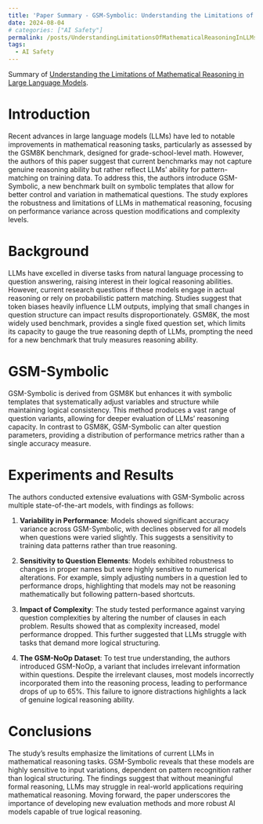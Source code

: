 ```yaml
---
title: 'Paper Summary - GSM-Symbolic: Understanding the Limitations of Mathematical Reasoning in Large Language Models'
date: 2024-08-04
# categories: ["AI Safety"]
permalink: /posts/UnderstandingLimitationsOfMathematicalReasoningInLLMs/
tags:
  - AI Safety
---
```


Summary of [Understanding the Limitations of Mathematical Reasoning in Large Language Models](https://arxiv.org/pdf/2410.05229).

# Introduction
Recent advances in large language models (LLMs) have led to notable improvements in mathematical reasoning tasks, particularly as assessed by the GSM8K benchmark, designed for grade-school-level math. However, the authors of this paper suggest that current benchmarks may not capture genuine reasoning ability but rather reflect LLMs' ability for pattern-matching on training data. To address this, the authors introduce GSM-Symbolic, a new benchmark built on symbolic templates that allow for better control and variation in mathematical questions. The study explores the robustness and limitations of LLMs in mathematical reasoning, focusing on performance variance across question modifications and complexity levels.

# Background
LLMs have excelled in diverse tasks from natural language processing to question answering, raising interest in their logical reasoning abilities. However, current research questions if these models engage in actual reasoning or rely on probabilistic pattern matching. Studies suggest that token biases heavily influence LLM outputs, implying that small changes in question structure can impact results disproportionately. GSM8K, the most widely used benchmark, provides a single fixed question set, which limits its capacity to gauge the true reasoning depth of LLMs, prompting the need for a new benchmark that truly measures reasoning ability.

# GSM-Symbolic
GSM-Symbolic is derived from GSM8K but enhances it with symbolic templates that systematically adjust variables and structure while maintaining logical consistency. This method produces a vast range of question variants, allowing for deeper evaluation of LLMs’ reasoning capacity. In contrast to GSM8K, GSM-Symbolic can alter question parameters, providing a distribution of performance metrics rather than a single accuracy measure. 

# Experiments and Results
The authors conducted extensive evaluations with GSM-Symbolic across multiple state-of-the-art models, with findings as follows:

1. **Variability in Performance**: Models showed significant accuracy variance across GSM-Symbolic, with declines observed for all models when questions were varied slightly. This suggests a sensitivity to training data patterns rather than true reasoning.

2. **Sensitivity to Question Elements**: Models exhibited robustness to changes in proper names but were highly sensitive to numerical alterations. For example, simply adjusting numbers in a question led to performance drops, highlighting that models may not be reasoning mathematically but following pattern-based shortcuts.

3. **Impact of Complexity**: The study tested performance against varying question complexities by altering the number of clauses in each problem. Results showed that as complexity increased, model performance dropped. This further suggested that LLMs struggle with tasks that demand more logical structuring.

4. **The GSM-NoOp Dataset**: To test true understanding, the authors introduced GSM-NoOp, a variant that includes irrelevant information within questions. Despite the irrelevant clauses, most models incorrectly incorporated them into the reasoning process, leading to performance drops of up to 65%. This failure to ignore distractions highlights a lack of genuine logical reasoning ability.

# Conclusions
The study’s results emphasize the limitations of current LLMs in mathematical reasoning tasks. GSM-Symbolic reveals that these models are highly sensitive to input variations, dependent on pattern recognition rather than logical structuring. The findings suggest that without meaningful formal reasoning, LLMs may struggle in real-world applications requiring mathematical reasoning. Moving forward, the paper underscores the importance of developing new evaluation methods and more robust AI models capable of true logical reasoning.